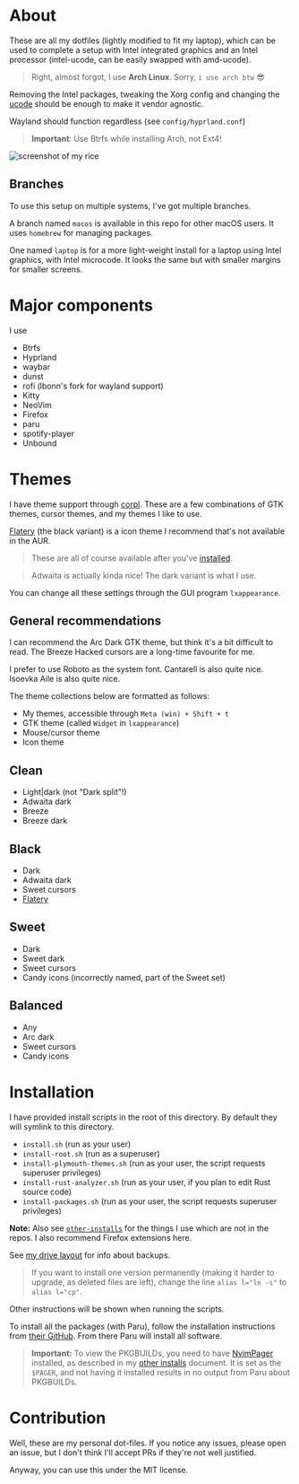 # About

These are all my dotfiles (lightly modified to fit my laptop), which can be used to complete a setup with Intel integrated graphics and an Intel processor (intel-ucode, can be easily swapped with amd-ucode).

> Right, almost forgot, I use **Arch Linux**. Sorry, `i use arch btw` 😎

Removing the Intel packages, tweaking the Xorg config and changing the [ucode](https://wiki.archlinux.org/index.php/Microcode) should be enough to make it vendor agnostic.

Wayland should function regardless (see `config/hyprland.conf`)

> **Important**: Use Btrfs while installing Arch, not Ext4!

![screenshot of my rice](images/nvim-matrix-neofetch-kvarn.png)

## Branches

To use this setup on multiple systems, I've got multiple branches.

A branch named `macos` is available in this repo for other macOS users. It uses `homebrew` for managing packages.

One named `laptop` is for a more light-weight install for a laptop using Intel graphics, with Intel microcode. It looks the same but with smaller margins for smaller screens.

# Major components

I use

-   Btrfs
-   Hyprland
-   waybar
-   dunst
-   rofi (lbonn's fork for wayland support)
-   Kitty
-   NeoVim
-   Firefox
-   paru
-   spotify-player
-   Unbound

# Themes

I have theme support through [corpl](https://github.com/Icelk/iclu/tree/main/corpl).
These are a few combinations of GTK themes, cursor themes, and my themes I like to use.

[Flatery](https://store.kde.org/p/1332404/) (the black variant) is a icon theme I recommend that's not available in the AUR.

> These are all of course available after you've [installed](#installation).

> Adwaita is actually kinda nice!
> The dark variant is what I use.

You can change all these settings through the GUI program `lxappearance`.

## General recommendations

I can recommend the Arc Dark GTK theme, but think it's a bit difficult to read.
The Breeze Hacked cursors are a long-time favourite for me.

I prefer to use Roboto as the system font. Cantarell is also quite nice.
Isoevka Aile is also quite nice.

The theme collections below are formatted as follows:

-   My themes, accessible through `Meta (win) + Shift + t`
-   GTK theme (called `Widget` in `lxappearance`)
-   Mouse/cursor theme
-   Icon theme

## Clean

-   Light|dark (not "Dark split"!)
-   Adwaita dark
-   Breeze
-   Breeze dark

## Black

-   Dark
-   Adwaita dark
-   Sweet cursors
-   [Flatery](https://store.kde.org/p/1332404/)

## Sweet

-   Dark
-   Sweet dark
-   Sweet cursors
-   Candy icons (incorrectly named, part of the Sweet set)

## Balanced

-   Any
-   Arc dark
-   Sweet cursors
-   Candy icons

# Installation

I have provided install scripts in the root of this directory. By default they will symlink to this directory.

-   `install.sh` (run as your user)
-   `install-root.sh` (run as a superuser)
-   `install-plymouth-themes.sh` (run as your user, the script requests superuser privileges)
-   `install-rust-analyzer.sh` (run as your user, if you plan to edit Rust source code)
-   `install-packages.sh` (run as your user, the script requests superuser privileges)

**Note:** Also see [`other-installs`](other-installs.md) for the things I use which are not in the repos. I also recommend Firefox extensions here.

See [my drive layout](drive-layout.md) for info about backups.

> If you want to install one version permanently (making it harder to upgrade, as deleted files are left), change the line `alias l="ln -s"` to `alias l="cp"`.

Other instructions will be shown when running the scripts.

To install all the packages (with Paru), follow the installation instructions from [their GitHub](https://github.com/Morganamilo/paru). From there Paru will install all software.

> **Important:** To view the PKGBUILDs, you need to have [NvimPager](https://github.com/lucc/nvimpager) installed,
> as described in my [other installs](other-installs.md) document.
> It is set as the `$PAGER`, and not having it installed results in no output from Paru about PKGBUILDs.

# Contribution

Well, these are my personal dot-files. If you notice any issues, please open an issue, but I don't think I'll accept PRs if they're not well justified.

Anyway, you can use this under the MIT license.
